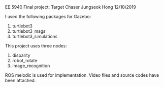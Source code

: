 EE 5940 Final project: Target Chaser
Jungseok Hong
12/10/2019

I used the following packages for Gazebo:
1. turtlebot3
2. turtlebot3_msgs
3. turtlebot3_simulations

This project uses three nodes:
1. disparity
2. robot_rotate
3. image_recognition

ROS melodic is used for implementation.
Video files and source codes have been attached.
